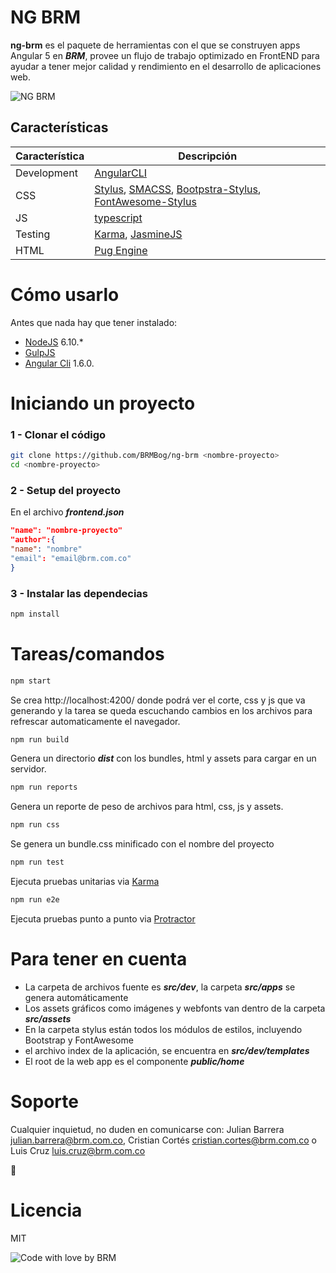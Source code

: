 # NG BRM

**ng-brm** es el paquete de herramientas con el que se construyen apps Angular 5 en ***BRM***, provee un flujo de trabajo optimizado en FrontEND para ayudar a tener mejor calidad y rendimiento en el desarrollo de aplicaciones web.

![NG BRM](https://brm.com.co/images/ng-brm.jpg "NG BRM")

## Características 
|Característica|Descripción|
|------------------|-----------|
|Development|[AngularCLI](https://cli.angular.io)|
|CSS| [Stylus](http://stylus-lang.com/), [SMACSS](https://goo.gl/Skz2Ew), [Bootpstra-Stylus](https://goo.gl/htL5nT), [FontAwesome-Stylus](http://fontawesome.io/)|
|JS|[typescript](https://www.typescriptlang.org/)
|Testing|[Karma](https://karma-runner.github.io), [JasmineJS](https://jasmine.github.io/) |
|HTML| [Pug Engine](pugjs.org)|

# Cómo usarlo
Antes que nada hay que tener instalado:
- [NodeJS](https://nodejs.org/) 6.10.*
- [GulpJS](http://gulpjs.com/)
- [Angular Cli](https://cli.angular.io) 1.6.0.

# Iniciando un proyecto

### 1 - Clonar el código

```bash
git clone https://github.com/BRMBog/ng-brm <nombre-proyecto>
cd <nombre-proyecto>
```
### 2 - Setup del proyecto

En el archivo  ***frontend.json*** 

```json
"name": "nombre-proyecto"
"author":{
"name": "nombre"
"email": "email@brm.com.co"
}
```

### 3 - Instalar las dependecias

```bash
npm install
```

# Tareas/comandos

```bash
npm start
```

Se crea  http://localhost:4200/ donde podrá ver el corte, css y js que va generando y la tarea se queda escuchando cambios en los archivos para refrescar automaticamente el navegador.

```bash
npm run build
```
Genera un directorio ***dist*** con los bundles, html y assets para cargar en un servidor.

```bash
npm run reports
```
Genera un reporte de peso de archivos para html, css, js y assets.

```bash
npm run css
```
Se genera un bundle.css minificado con el nombre del proyecto

```bash
npm run test
```
Ejecuta pruebas unitarias via [Karma](https://karma-runner.github.io)

```bash
npm run e2e
```
Ejecuta pruebas punto a punto  via [Protractor](http://www.protractortest.org/)

# Para tener en cuenta

- La carpeta de archivos fuente es ***src/dev***, la carpeta ***src/apps*** se genera automáticamente
- Los assets gráficos como imágenes y webfonts van dentro de la carpeta ***src/assets***
- En la carpeta stylus están todos los módulos de estilos, incluyendo Bootstrap y FontAwesome
- el archivo index de la aplicación, se encuentra en ***src/dev/templates*** 
- El root de la web app es el componente ***public/home***

# Soporte 

Cualquier inquietud, no duden en comunicarse con:
Julian Barrera julian.barrera@brm.com.co, Cristian Cortés cristian.cortes@brm.com.co o Luis Cruz luis.cruz@brm.com.co 

:muscle:

# Licencia
MIT

![Code with love by BRM](https://www.brm.com.co/by-brm.svg "Code with love by BRM")



